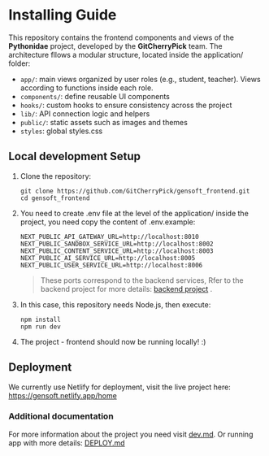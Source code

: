 # Installing Guide

This repository contains the frontend components and views of the **Pythonidae** project, developed by the **GitCherryPick** team. 
The architecture fllows a modular structure, located inside the application/ folder:
-   `app/`: main views organized by user roles (e.g., student, teacher). Views according to functions inside each role.
-   `components/`: define reusable UI components
-   `hooks/`: custom hooks to ensure consistency across the project
-   `lib/`: API connection logic and helpers
-   `public/`: static assets such as images and themes
-   `styles`: global styles.css

## Local development Setup

1. Clone the repository:
   ```
   git clone https://github.com/GitCherryPick/gensoft_frontend.git
   cd gensoft_frontend
   ```

2. You need to create .env file at the level of the application/ inside the project, you need copy the content of .env.example:
   ```
   NEXT_PUBLIC_API_GATEWAY_URL=http://localhost:8010
   NEXT_PUBLIC_SANDBOX_SERVICE_URL=http://localhost:8002
   NEXT_PUBLIC_CONTENT_SERVICE_URL=http://localhost:8003
   NEXT_PUBLIC_AI_SERVICE_URL=http://localhost:8005
   NEXT_PUBLIC_USER_SERVICE_URL=http://localhost:8006
   ```
   > These ports correspond to the backend services, Rfer to the backend project for more details: [backend project](https://github.com/GitCherryPick/gensoft_infraestructure) .
3. In this case, this repository needs Node.js, then execute:
   ```
   npm install
   npm run dev
   ```
6. The project - frontend should now be running locally! :)

## Deployment

We currently use Netlify for deployment, visit the live project here: https://gensoft.netlify.app/home 

### Additional documentation
For more information about the project you need visit [dev.md](https://github.com/GitCherryPick/gensoft_frontend/blob/main/application/DEV.md). 
Or running app with more details: [DEPLOY.md](https://github.com/GitCherryPick/gensoft_frontend/blob/main/application/DEPLOY.md)
